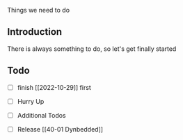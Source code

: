 Things we need to do

## Introduction

There is always something to do, so let's get finally started

## Todo

- [ ] finish [[2022-10-29]] first
- [ ] Hurry Up
- [ ] Additional Todos
- [ ] Release [[40-01 Dynbedded]]

